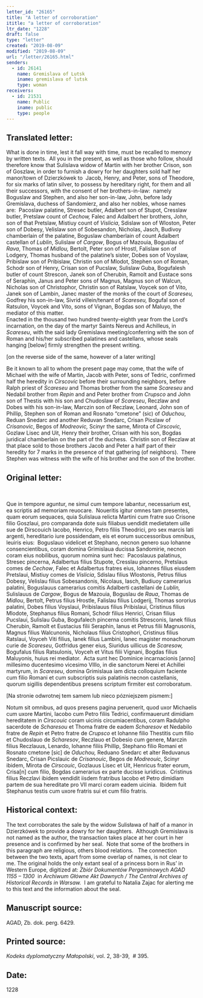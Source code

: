 ```yaml
---
letter_id: "26165"
title: "A letter of corroboration"
ititle: "a letter of corroboration"
ltr_date: "1228"
draft: false
type: "letter"
created: "2019-08-09"
modified: "2019-08-09"
url: "/letter/26165.html"
senders:
  - id: 26141
    name: Gremislava of Lutsk
    iname: gremislava of lutsk
    type: woman
receivers:
  - id: 21531
    name: Public
    iname: public
    type: people
---
```

<h2> Translated letter:</h2><p>What is done in time, lest it fall way with time, must be recalled to memory by written texts.&nbsp; All you in the present, as well as those who follow, should therefore know that Sulislava widow of Martin with her brother Crison, son of Goszlaw, in order to furnish a dowry for her daughters sold half her manor/town of Dzierzkówek to&nbsp; Jacob, Henry, and Peter, sons of Theodore, for six marks of latin silver, to possess by hereditary right, for them and all their successors, with the consent of her brothers-in-law:&nbsp; namely Boguslaw and Stephen, and also her son-in-law, John, before lady Gremislava, duchess of Sandomierz, and also her nobles, whose names are:&nbsp; Pacoslaw palatine, Stresec butler, Adalbert son of Stupot, Cresslaw butler, Pretslaw count of <i>Cechow, </i>Falec and Adalbert her brothers, John, son of that Pretslaw, Mistiuy count of <i>Vislicia</i>, Sdislaw son of Wloston, Peter son of Dobesy, Velislaw son of Sobesandon, Nicholas, Jasch, Budivoy chamberlain of the palatine, Boguslaw chamberlain of count Adalbert castellan of <i>Lublin</i>, Sulislaw of <i>Cargow</i>, Bogus of Mazouia, Boguslau of <i>Rava</i>, Thomas of <i>Midlou,</i> Bertolt, Peter son of Hrostl, Falislaw son of Lodgery, Thomas husband of the palatine’s sister, Dobes son of Voyslaw, Pribislaw son of Pribislaw, Christin son of Mlodot, Stephen son of Roman, Schodr son of Henry, Crisan son of Pucslaw, Sulislaw Guba, Bogufalesh butler of count Strescon, Janek son of Cherubin, Ramolt and Eustace sons of Seraphin, Janus and Peter sons of Magnus, Magnus son of Walcun, Nicholas son of Christophor, Christin son of Ratslaw, Voycek son of Vito, Janek son of Lambin, Janec master of the monks of the court of <i>Scareseu,</i> Godfrey his son-in-law, Sivrid villein/tenant of <i>Scareseu, </i>Bogufal son of Ratsulon, Voycek and Vito, sons of Vignan, Bogdas son of Maluyo, the mediator of this matter.<br>Enacted in the thousand two hundred twenty-eighth year from the Lord’s incarnation, on the day of the martyr Saints Nereus and Achilleus, in <i>Scareseu</i>, with the said lady Gremislava meeting/conferring with the son of Roman and his/her subscribed palatines and castellans, whose seals hanging [below] firmly strengthen the present writing.</p><p><span style="background-color: transparent;">[on the reverse side of the same, however of a later writing]</span></p><p>Be it known to all to whom the present page may come, that the wife of Michael with the wife of Martin, Jacob with Peter, sons of Tedric, confirmed half the heredity in <i>Cirscovic</i> before their surrounding neighbors, before Ralph priest of <i>Scareseu </i>and Thomas brother from the same <i>Scareseu</i> and Nedabil brother from <i>Repin</i> and and Peter brother from <i>Crupsco</i> and John&nbsp; son of Thestis with his son and Chudoslaw of <i>Scareseu</i>, Reczlaw and Dobes with his son-in-law, Marczin son of Reczlaw, Leonard, John son of Phillip, Stephen son of Roman and Rosnato “cmetone” (sic) of <i>Oduchou</i>, Reduan Snedarc and another Reduvan Snedarc, Crisan Picslaw of <i>Crisanovic</i>, Begos of <i>Modreovic,</i> Scinyr the same, Mirota of <i>Cirscovic, </i>Gozlaw Lisec and Uit, Henry their brother, Crisan with his son, Bogdas juridical chamberlain on the part of the duchess.&nbsp; Christin son of Reczlaw at that place sold to those brothers Jacob and Peter a half part of their heredity for 7 marks in the presence of that gathering (of neighbors).&nbsp; There Stephen was witness with the wife of his brother and the son of the brother.</p><h2 class="mt-4"> Original letter:</h2><p>&nbsp;</p><p>Que in tempore aguntur, ne simul cum tempore labantur, necessarium est, ea scriptis ad memoriam reuocare.&nbsp; Noueritis igitur omnes tam presentes, quam eorum sequaces, quia Sulislaua relicta Martini cum fratre suo Crisone filio Goszlaui, pro comparanda dote suis filiabus uendidit medietatem uille sue de Dirscouich Iacobo, Henrico, Petro filiis Theodrici, pro sex marcis lati argenti, hereditario iure possidendam, eis et eorum successoribus omnibus, leuiris eius:&nbsp; Boguslauo videlicet et Stephano, necnon genero suo Iohanne consencientibus, coram domina Grimislaua ducissa Sandomirie, necnon coram eius nobilibus, quorum nomina sunt hec:&nbsp; Pacoslauus palatinus, Stresec pincerna, Adalbertus filius Stupote, Cresslau pincerno, Pretslaus comes de <i>Cechow</i>, Falec et Adalbertus fratres eius, Iohannes filius eiusdem Pretslaui, Mistiuy comes de <i>Vislicia</i>, Sdislau filius Wlostonis, Petrus filius Dobesy, Velislau filius Sobesandonis, Nicolaus, Iasch, Budiuoy camerarius palatini, Boguslauus camerarius comitis Adalberti castellani de <i>Lublin,</i> Sulislauus de <i>Cargow</i>, Bogus de Mazouia, Boguslau de <i>Raua</i>, Thomas de <i>Midlou</i>, Bertolt, Petrus filius Hrostle, Falislau filius Lodgerij, Thomas sororius palatini, Dobes filius Voyslaui, Pribislauus filius Pribislaui, Cristinus filius Mlodote, Stephanus filius Romani, Schodr filius Henrici, Crisan filius Pucslaui, Sulislau Guba, Bogufalech pincerna comitis Stresconis, Ianek filius Cherubin, Ramolt et Eustacius filii Seraphin, Ianus et Petrus filii Magnusonis, Magnus filius Walcunonis, Nicholaus filius Cristophori, Cristinus filius Ratslaui, Voyceh Viti filius, Ianek filius Lambini, Ianec magister monachorum curie de <i>Scareseu</i>, Gotfridus gener eius, Siuridus uillicus de <i>Scaresow,</i> Bogufalus filius Ratsulonis, Voyceh et Vitus filii Vignani, Bogdas filius Maluyonis, huius rei mediator.&nbsp; Acta sunt hec Dominice incarnacionis [anno] millesimo ducentesimo vicesimo VIIIo, in die sanctorum Nerei et Achillei martyrum, in <i>Scareseu</i>, domina Grimislaua iam dicta colloquium faciente cum filio Romani et cum subscriptis suis palatinis necnon castellanis, quorum sigillis dependentibus presens scriptum firmiter est corroboratum.</p><p>[Na stronie odwrotnej tem samem lub nieco pózniejszem pismem:]</p><p>Notum sit omnibus, ad quos presens pagina peruenerit, quod uxor Michaelis cum uxore Martini, Iacobo cum Petro filiis Tedrici, confirmauerunt dimidiam hereditatem in <i>Cirscouic</i> coram uicinis circumiacentibus, coram Radulpho sacerdote de <i>Scharesou </i>et Thoma fratre de eadem <i>Scharesov </i>et Nedabilo fratre de <i>Repin</i> et Petro fratre de <i>Crupsco</i> et Iohanne filio Thestitis cum filio et Chudoslauo de <i>Scharesov</i>, Reczlauo et Dobesio cum genere, Marczin filius Reczlauus, Lenardo, Iohanne filiis Phillip, Stephano filio Romani et Rosnato cmetone [sic] de <i>Oduchou,</i> Reduano Snedarc et alter Reduvanus Snedarc, Crisan Picslauic de <i>Crisanouic</i>, Begos de <i>Modreouic</i>, Scinyr ibidem, Mirota de <i>Cirscouic</i>, Gozlauus Lisec et Uit, Henricus frater eorum, Crisa[n] cum filio, Bogdas camerarius ex parte ducisse iuridicus.&nbsp; Cristinus filius Reczlavi ibidem vendidit iisdem fratribus Iacobo et Petro dimidiam partem de sua hereditate pro VII marci coram eadem uicinia.&nbsp; Ibidem fuit Stephanus testis cum uxore fratris sui et cum filio fratris.</p><h2 class="mt-4"> Historical context:</h2><p><span>The text corroborates the sale by the widow Sulisława of half of a manor in Dzierzkówek to provide a dowry for her daughters.&nbsp; Although Gremislava is not named as the author, the transaction takes place at her court in her presence and is confirmed by her seal.&nbsp; </span><span>Note that some of the brothers in this paragraph are religious, others blood relations.&nbsp; <i>&nbsp;</i>The connection between the two texts, apart from some overlap of names, is not clear to me. The original holds the only </span><span>extant seal of a princess born in Rus’ in Western Europe, </span><span>digitized at: <i>Zbiór Dokumentów Pergaminowych AGAD 1155 – 1300 </i>&nbsp;in <i>Archiwum Główne Akt Dawnych / The Central Archives of Historical Records in Wa</i>r<i>saw.&nbsp; </i></span><span>I am grateful to Natalia Zajac for alerting me to this text and the information about the seal.</span></p><h2 class="mt-4"> Manuscript source:</h2><p><span>AGAD, Zb. dok. perg. 6429.&nbsp;</span></p><h2 class="mt-4"> Printed source:</h2><p><i><span>Kodeks dyplomatyczny Małopolski</span></i><span>, vol. 2, 38-39,&nbsp; # 395.&nbsp;&nbsp;</span></p><h2 class="mt-4"> Date:</h2>1228